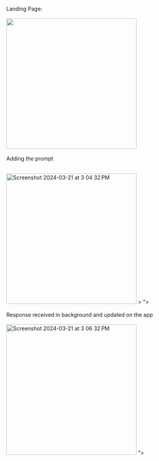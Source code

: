 Landing Page:
<br/>
<br/>
<img width="343"  src=" Screenshot 2024-10-20 at 7 43 49 PM" src="https://github.com/user-attachments/assets/b73ce19c-5722-4242-8799-52aa09ee60c6 ">
<br/>
<br/>
Adding the prompt
<br/>
<br/>


<img width="343" alt="Screenshot 2024-03-21 at 3 04 32 PM"  src="https://github.com/user-attachments/assets/fe4c8ad3-f18c-45de-89a1-85117d291d5e">
>
">
<br/>

<br/>
Response received in background and updated on the app
<br/>
<br/>
<img width="343" alt="Screenshot 2024-03-21 at 3 06 32 PM" src="<img width="336" alt="Screenshot 2024-10-20 at 7 44 05 PM" src="https://github.com/user-attachments/assets/23239e8a-b835-477e-b2be-dce837d78dd2">
">
